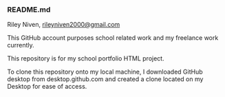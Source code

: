 ### README.md

Riley Niven, rileyniven2000@gmail.com

This GitHub account purposes school related work and my freelance work currently.

This repository is for my school portfolio HTML project.

To clone this repository onto my local machine, I downloaded GitHub desktop from desktop.github.com and created a clone located on my Desktop for ease of access.
